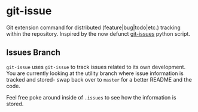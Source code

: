 
# git-issue
Git extension command for distributed (feature|bug|todo|etc.) tracking within the repository.  Inspired by the now defunct [git-issues](https://github.com/duplys/git-issues) python script.

## Issues Branch
`git-issue` uses `git-issue` to track issues related to its own development.  You are currently looking at the utility branch where issue information is tracked and stored-  swap back over to `master` for a better README and the code.  

Feel free poke around inside of `.issues` to see how the information is stored.
